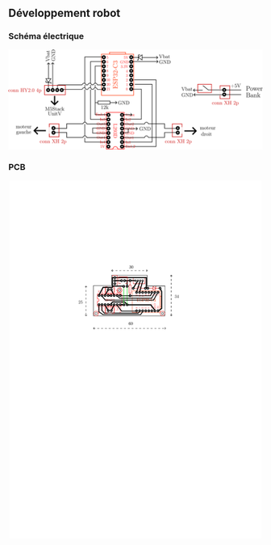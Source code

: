 ## Développement robot

### Schéma électrique

<p align="center"> 
  <img src="./robot_schema_electrique.png" width="700">
<p/>

  ### PCB

<p align="center"> 
  <img src="./robotV2_pcb.png" width="500">
<p/>
